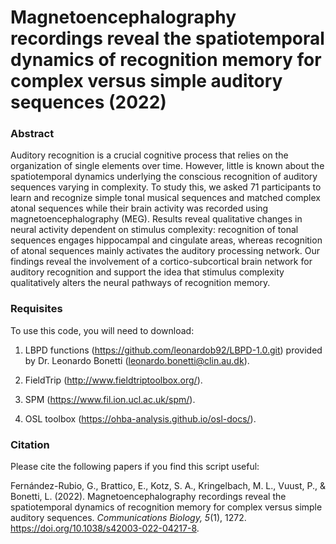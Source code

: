 # Magnetoencephalography recordings reveal the spatiotemporal dynamics of recognition memory for complex versus simple auditory sequences (2022)

<h3> Abstract </h3>

Auditory recognition is a crucial cognitive process that relies on the organization of single elements over time. However, little is known about the spatiotemporal dynamics underlying the conscious recognition of auditory sequences varying in complexity. To study this, we asked 71 participants to learn and recognize simple tonal musical sequences and matched complex atonal sequences while their brain activity was recorded using magnetoencephalography (MEG). Results reveal qualitative changes in neural activity dependent on stimulus complexity: recognition of tonal sequences engages hippocampal and cingulate areas, whereas recognition of atonal sequences mainly activates the auditory processing network. Our findings reveal the involvement of a cortico-subcortical brain network for auditory recognition and support the idea that stimulus complexity qualitatively alters the neural pathways of recognition memory.

<h3> Requisites </h3>

To use this code, you will need to download:

1. LBPD functions (https://github.com/leonardob92/LBPD-1.0.git) provided by Dr. Leonardo Bonetti (leonardo.bonetti@clin.au.dk).

2. FieldTrip (http://www.fieldtriptoolbox.org/).

3. SPM (https://www.fil.ion.ucl.ac.uk/spm/).

4. OSL toolbox (https://ohba-analysis.github.io/osl-docs/).

<h3> Citation </h3>

Please cite the following papers if you find this script useful:

Fernández-Rubio, G., Brattico, E., Kotz, S. A., Kringelbach, M. L., Vuust, P., & Bonetti, L. (2022). Magnetoencephalography recordings reveal the spatiotemporal dynamics of recognition memory for complex versus simple auditory sequences. *Communications Biology, 5*(1), 1272. https://doi.org/10.1038/s42003-022-04217-8.
